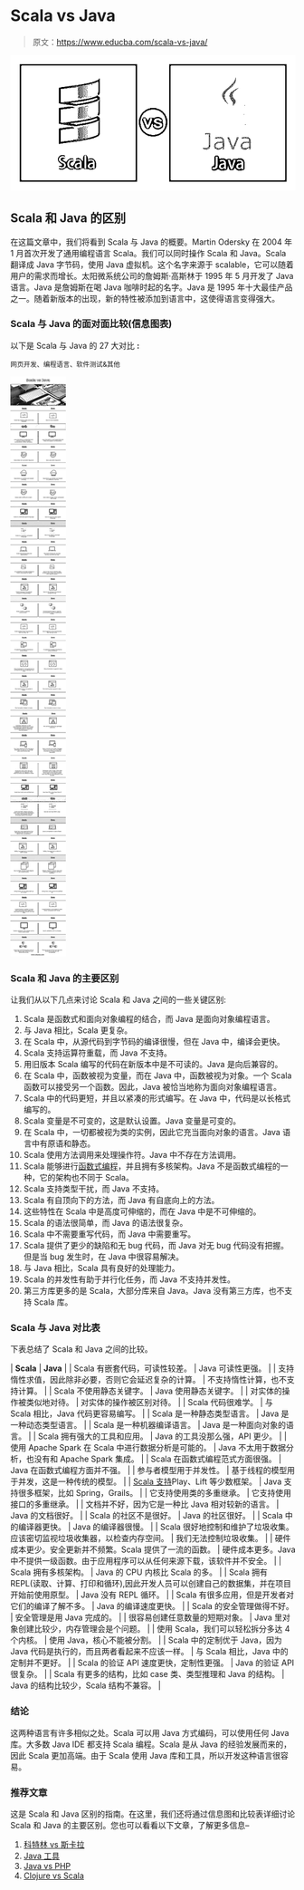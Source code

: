 # Scala vs Java

> 原文：<https://www.educba.com/scala-vs-java/>

![Scala vs Java](img/a2a834ad195a96b0e30231f346cf0343.png)



## Scala 和 Java 的区别

在这篇文章中，我们将看到 Scala 与 Java 的概要。Martin Odersky 在 2004 年 1 月首次开发了通用编程语言 Scala。我们可以同时操作 Scala 和 Java。Scala 翻译成 Java 字节码，使用 Java 虚拟机。这个名字来源于 scalable，它可以随着用户的需求而增长。太阳微系统公司的詹姆斯·高斯林于 1995 年 5 月开发了 Java 语言。Java 是詹姆斯在喝 Java 咖啡时起的名字。Java 是 1995 年十大最佳产品之一。随着新版本的出现，新的特性被添加到语言中，这使得语言变得强大。

### Scala 与 Java 的面对面比较(信息图表)

以下是 Scala 与 Java 的 27 大对比 **:**

<small>网页开发、编程语言、软件测试&其他</small>

![Scala vs Java - Infographics](img/7ab4361610fabc87c9d28045fd0990e2.png)



### Scala 和 Java 的主要区别

让我们从以下几点来讨论 Scala 和 Java 之间的一些关键区别:

1.  Scala 是函数式和面向对象编程的结合，而 Java 是面向对象编程语言。
2.  与 Java 相比，Scala 更复杂。
3.  在 Scala 中，从源代码到字节码的编译很慢，但在 Java 中，编译会更快。
4.  Scala 支持运算符重载，而 Java 不支持。
5.  用旧版本 Scala 编写的代码在新版本中是不可读的。Java 是向后兼容的。
6.  在 Scala 中，函数被视为变量，而在 Java 中，函数被视为对象。一个 Scala 函数可以接受另一个函数。因此，Java 被恰当地称为面向对象编程语言。
7.  Scala 中的代码更短，并且以紧凑的形式编写。在 Java 中，代码是以长格式编写的。
8.  Scala 变量是不可变的，这是默认设置。Java 变量是可变的。
9.  在 Scala 中，一切都被视为类的实例，因此它充当面向对象的语言。Java 语言中有原语和静态。
10.  Scala 使用方法调用来处理操作符。Java 中不存在方法调用。
11.  Scala 能够进行[函数式编程](https://www.educba.com/functional-programming-in-java/)，并且拥有多核架构。Java 不是函数式编程的一种，它的架构也不同于 Scala。
12.  Scala 支持类型干扰，而 Java 不支持。
13.  Scala 有自顶向下的方法，而 Java 有自底向上的方法。
14.  这些特性在 Scala 中是高度可伸缩的，而在 Java 中是不可伸缩的。
15.  Scala 的语法很简单，而 Java 的语法很复杂。
16.  Scala 中不需要重写代码，而 Java 中需要重写。
17.  Scala 提供了更少的缺陷和无 bug 代码，而 Java 对无 bug 代码没有把握。但是当 bug 发生时，在 Java 中很容易解决。
18.  与 Java 相比，Scala 具有良好的处理能力。
19.  Scala 的并发性有助于并行化任务，而 Java 不支持并发性。
20.  第三方库更多的是 Scala，大部分库来自 Java。Java 没有第三方库，也不支持 Scala 库。

### Scala 与 Java 对比表

下表总结了 Scala 和 Java 之间的比较。

| **Scala** | **Java** |
| Scala 有嵌套代码，可读性较差。 | Java 可读性更强。 |
| 支持惰性求值，因此除非必要，否则它会延迟复杂的计算。 | 不支持惰性计算，也不支持计算。 |
| Scala 不使用静态关键字。 | Java 使用静态关键字。 |
| 对实体的操作被类似地对待。 | 对实体的操作被区别对待。 |
| Scala 代码很难学。 | 与 Scala 相比，Java 代码更容易编写。 |
| Scala 是一种静态类型语言。 | Java 是一种动态类型语言。 |
| Scala 是一种机器编译语言。 | Java 是一种面向对象的语言。 |
| Scala 拥有强大的工具和应用。 | Java 的工具没那么强，API 更少。 |
| 使用 Apache Spark 在 Scala 中进行数据分析是可能的。 | Java 不太用于数据分析，也没有和 Apache Spark 集成。 |
| Scala 在函数式编程范式方面很强。 | Java 在函数式编程方面并不强。 |
| 参与者模型用于并发性。 | 基于线程的模型用于并发，这是一种传统的模型。 |
| [Scala 支持](https://www.educba.com/scala-data-types/)Play、Lift 等少数框架。 | Java 支持很多框架，比如 Spring，Grails。 |
| 它支持使用类的多重继承。 | 它支持使用接口的多重继承。 |
| 文档并不好，因为它是一种比 Java 相对较新的语言。 | Java 的文档很好。 |
| Scala 的社区不是很好。 | Java 的社区很好。 |
| Scala 中的编译器更快。 | Java 的编译器很慢。 |
| Scala 很好地控制和维护了垃圾收集。应该密切监视垃圾收集器，以检查内存空间。 | 我们无法控制垃圾收集。 |
| 硬件成本更少。安全更新并不频繁。Scala 提供了一流的函数。 | 硬件成本更多。Java 中不提供一级函数。由于应用程序可以从任何来源下载，该软件并不安全。 |
| Scala 拥有多核架构。 | Java 的 CPU 内核比 Scala 的多。 |
| Scala 拥有 REPL(读取、计算、打印和循环),因此开发人员可以创建自己的数据集，并在项目开始前使用原型。 | Java 没有 REPL 循环。 |
| Scala 有很多应用，但是开发者对它们的编译了解不多。 | Java 的编译速度更快。 |
| Scala 的安全管理做得不好。 | 安全管理是用 Java 完成的。 |
| 很容易创建任意数量的短期对象。 | Java 里对象创建比较少，内存管理会是个问题。 |
| 使用 Scala，我们可以轻松拆分多达 4 个内核。 | 使用 Java，核心不能被分割。 |
| Scala 中的定制优于 Java，因为 Java 代码是执行的，而且两者看起来不应该一样。 | 与 Scala 相比，Java 中的定制并不更好。 |
| Scala 的验证 API 速度更快，定制性更强。 | Java 的验证 API 很复杂。 |
| Scala 有更多的结构，比如 case 类、类型推理和 Java 的结构。 | Java 的结构比较少，Scala 结构不兼容。 |

### 结论

这两种语言有许多相似之处。Scala 可以用 Java 方式编码，可以使用任何 Java 库。大多数 Java IDE 都支持 Scala 编程。Scala 是从 Java 的经验发展而来的，因此 Scala 更加高端。由于 Scala 使用 Java 库和工具，所以开发这种语言很容易。

### 推荐文章

这是 Scala 和 Java 区别的指南。在这里，我们还将通过信息图和比较表详细讨论 Scala 和 Java 的主要区别。您也可以看看以下文章，了解更多信息–

1.  [科特林 vs 斯卡拉](https://www.educba.com/kotlin-vs-scala/)
2.  [Java 工具](https://www.educba.com/java-tools/)
3.  [Java vs PHP](https://www.educba.com/java-vs-php/)
4.  [Clojure vs Scala](https://www.educba.com/clojure-vs-scala/)





